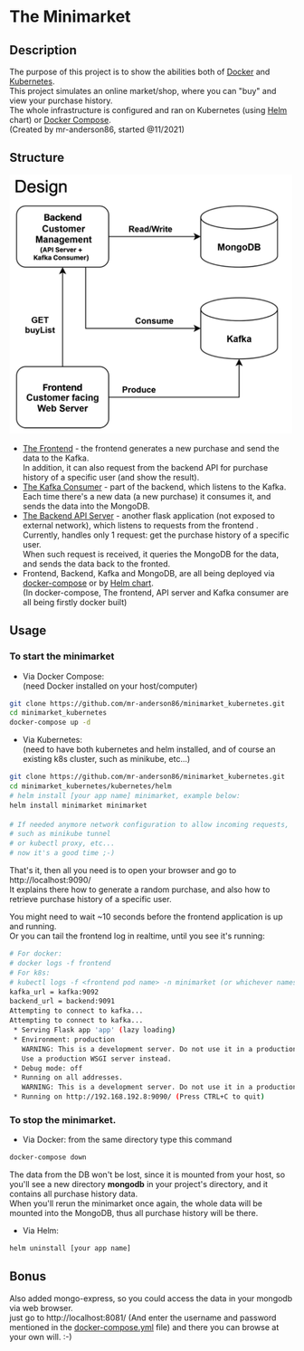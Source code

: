 # The Minimarket

## Description

The purpose of this project is to show the abilities both of [Docker](https://docs.docker.com) and [Kubernetes](https://kubernetes.io/).  
This project simulates an online market/shop, where you can "buy" and view your purchase history.   
The whole infrastructure is configured and ran on Kubernetes (using [Helm](https://helm.sh/) chart) or [Docker Compose](https://docs.docker.com/compose/).  
(Created by mr-anderson86, started @11/2021)

## Structure
<img src="Infrastructure.png" alt="Infrastructure Design" width="500"/>

* [The Frontend](frontend) - the frontend generates a new purchase and send the data to the Kafka.  
In addition, it can also request from the backend API for purchase history of a specific user (and show the result).
* [The Kafka Consumer](backend_consumer) - part of the backend, which listens to the Kafka.  
Each time there's a new data (a new purchase) it consumes it, and sends the data into the MongoDB.
* [The Backend API Server](backend_api) - another flask application (not exposed to external network), which listens to requests from the frontend .  
Currently, handles only 1 request: get the purchase history of a specific user.  
When such request is received, it queries the MongoDB for the data, and sends the data back to the fronted.
* Frontend, Backend, Kafka and MongoDB, are all being deployed via [docker-compose](docker-compose.yml) or by [Helm chart](kubernetes/helm/minimarket).  
  (In docker-compose, The frontend, API server and Kafka consumer are all being firstly docker built)

## Usage

### To start the minimarket
* Via Docker Compose:  
(need Docker installed on your host/computer)
```bash
git clone https://github.com/mr-anderson86/minimarket_kubernetes.git
cd minimarket_kubernetes
docker-compose up -d
```

* Via Kubernetes:  
(need to have both kubernetes and helm installed, and of course an existing k8s cluster, such as minikube, etc...)
```bash
git clone https://github.com/mr-anderson86/minimarket_kubernetes.git
cd minimarket_kubernetes/kubernetes/helm
# helm install [your app name] minimarket, example below:
helm install minimarket minimarket

# If needed anymore network configuration to allow incoming requests, 
# such as minikube tunnel
# or kubectl proxy, etc...
# now it's a good time ;-)
```

That's it, then all you need is to open your browser and go to http://localhost:9090/  
It explains there how to generate a random purchase, and also how to retrieve purchase history of a specific user.  
  
You might need to wait ~10 seconds before the frontend application is up and running.  
Or you can tail the frontend log in realtime, until you see it's running:
```bash
# For docker:
# docker logs -f frontend
# For k8s:
# kubectl logs -f <frontend pod name> -n minimarket (or whichever namespace you gave in values)
kafka_url = kafka:9092
backend_url = backend:9091
Attempting to connect to kafka...
Attempting to connect to kafka...
 * Serving Flask app 'app' (lazy loading)
 * Environment: production
   WARNING: This is a development server. Do not use it in a production deployment.
   Use a production WSGI server instead.
 * Debug mode: off
 * Running on all addresses.
   WARNING: This is a development server. Do not use it in a production deployment.
 * Running on http://192.168.192.8:9090/ (Press CTRL+C to quit)
```

### To stop the minimarket.
* Via Docker:
from the same directory type this command
```bash
docker-compose down
```
The data from the DB won't be lost, since it is mounted from your host, so you'll see a new directory **mongodb** in your project's directory, 
and it contains all purchase history data.  
When you'll rerun the minimarket once again, the whole data will be mounted into the MongoDB, thus all purchase history will be there.

* Via Helm:
```bash
helm uninstall [your app name]
```
  
## Bonus
Also added mongo-express, so you could access the data in your mongodb via web browser.  
just go to http://localhost:8081/ (And enter the username and password mentioned in the [docker-compose.yml](docker-compose.yml) file) and there you can browse at your own will. :-)